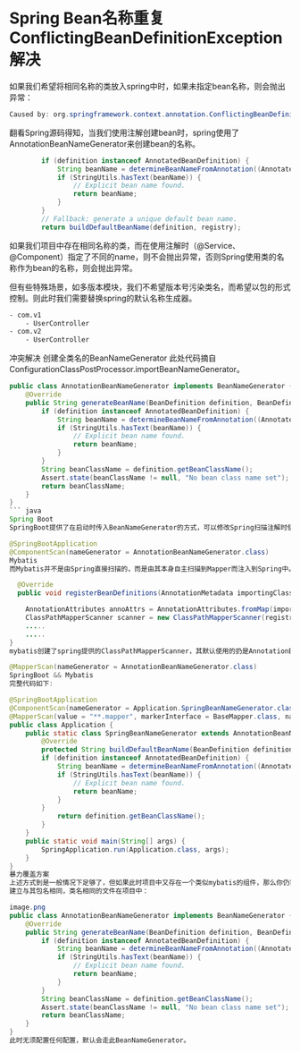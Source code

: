# Spring Bean名称重复ConflictingBeanDefinitionException解决

如果我们希望将相同名称的类放入spring中时，如果未指定bean名称，则会抛出异常：
```java
Caused by: org.springframework.context.annotation.ConflictingBeanDefinitionException: Annotation-specified bean name 'xxxx' for bean class [xxx] conflicts with existing, non-compatible bean definition of same name and class [xxx]
```
翻看Spring源码得知，当我们使用注解创建bean时，spring使用了AnnotationBeanNameGenerator来创建bean的名称。
``` java
        if (definition instanceof AnnotatedBeanDefinition) {
            String beanName = determineBeanNameFromAnnotation((AnnotatedBeanDefinition) definition);
            if (StringUtils.hasText(beanName)) {
                // Explicit bean name found.
                return beanName;
            }
        }
        // Fallback: generate a unique default bean name.
        return buildDefaultBeanName(definition, registry);
```
如果我们项目中存在相同名称的类，而在使用注解时（@Service、@Component）指定了不同的name，则不会抛出异常，否则Spring使用类的名称作为bean的名称，则会抛出异常。

但有些特殊场景，如多版本模块，我们不希望版本号污染类名，而希望以包的形式控制。则此时我们需要替换spring的默认名称生成器。
``` bash
- com.v1
    - UserController
- com.v2
    - UserController
```
冲突解决
创建全类名的BeanNameGenerator
此处代码摘自ConfigurationClassPostProcessor.importBeanNameGenerator。
``` java
public class AnnotationBeanNameGenerator implements BeanNameGenerator {
    @Override
    public String generateBeanName(BeanDefinition definition, BeanDefinitionRegistry registry) {
        if (definition instanceof AnnotatedBeanDefinition) {
            String beanName = determineBeanNameFromAnnotation((AnnotatedBeanDefinition) definition);
            if (StringUtils.hasText(beanName)) {
                // Explicit bean name found.
                return beanName;
            }
        }
        String beanClassName = definition.getBeanClassName();
        Assert.state(beanClassName != null, "No bean class name set");
        return beanClassName;
    }
}
``` java
Spring Boot
SpringBoot提供了在启动时传入BeanNameGenerator的方式，可以修改Spring扫描注解时使用的名称。

@SpringBootApplication
@ComponentScan(nameGenerator = AnnotationBeanNameGenerator.class)
Mybatis
而Mybatis并不是由Spring直接扫描的，而是由其本身自主扫描到Mapper而注入到Spring中。关键代码如下:

  @Override
  public void registerBeanDefinitions(AnnotationMetadata importingClassMetadata, BeanDefinitionRegistry registry) {

    AnnotationAttributes annoAttrs = AnnotationAttributes.fromMap(importingClassMetadata.getAnnotationAttributes(MapperScan.class.getName()));
    ClassPathMapperScanner scanner = new ClassPathMapperScanner(registry);
    .....
    .....
}
mybatis创建了spring提供的ClassPathMapperScanner，其默认使用的扔是AnnotationBeanNameGenerator。而mybatis也提供了修改方式。

@MapperScan(nameGenerator = AnnotationBeanNameGenerator.class)
SpringBoot && Mybatis
完整代码如下:

@SpringBootApplication
@ComponentScan(nameGenerator = Application.SpringBeanNameGenerator.class)
@MapperScan(value = "**.mapper", markerInterface = BaseMapper.class, nameGenerator = Application.SpringBeanNameGenerator.class)
public class Application {
    public static class SpringBeanNameGenerator extends AnnotationBeanNameGenerator {
        @Override
        protected String buildDefaultBeanName(BeanDefinition definition) {
        if (definition instanceof AnnotatedBeanDefinition) {
            String beanName = determineBeanNameFromAnnotation((AnnotatedBeanDefinition) definition);
            if (StringUtils.hasText(beanName)) {
                // Explicit bean name found.
                return beanName;
            }
        }
            return definition.getBeanClassName();
        }
    }
    public static void main(String[] args) {
        SpringApplication.run(Application.class, args);
    }
}
暴力覆盖方案
上述方式到是一般情况下足够了，但如果此时项目中又存在一个类似mybatis的组件，那么你仍需要配置BeanNameGenerator。我们可以暴力覆盖原本的AnnotationBeanNameGenerator，
建立与其包名相同，类名相同的文件在项目中：

image.png
public class AnnotationBeanNameGenerator implements BeanNameGenerator {
    @Override
    public String generateBeanName(BeanDefinition definition, BeanDefinitionRegistry registry) {
        if (definition instanceof AnnotatedBeanDefinition) {
            String beanName = determineBeanNameFromAnnotation((AnnotatedBeanDefinition) definition);
            if (StringUtils.hasText(beanName)) {
                // Explicit bean name found.
                return beanName;
            }
        }
        String beanClassName = definition.getBeanClassName();
        Assert.state(beanClassName != null, "No bean class name set");
        return beanClassName;
    }
}
此时无须配置任何配置，默认会走此BeanNameGenerator。
